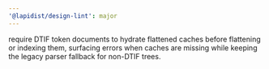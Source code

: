 ```yaml
---
'@lapidist/design-lint': major
---
```


require DTIF token documents to hydrate flattened caches before flattening or indexing them, surfacing errors when caches are missing while keeping the legacy parser fallback for non-DTIF trees.
